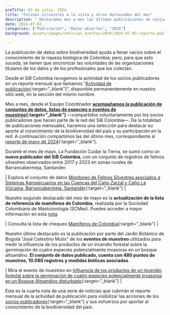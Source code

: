 ```yaml
---
preTitle: 03 de julio, 2024
title: "Felinos silvestres a la vista y otros destacados del mes"
description: "_Destacamos mes a mes las últimas publicaciones de conjuntos de datos, listas de especies o eventos de muestreo de la biodiversidad de Colombia._"
date: 2024-07-03
categories: ["Publicación", "Datos abiertos", "2024"]
background: assets/images/noticias_eventos/2024/2024-07-03-reporte-publicacion-MAYO-2024.png

---
```


La publicación de datos sobre biodiversidad ayuda a llenar vacíos sobre el conocimiento de la riqueza biológica de Colombia; pero, para que esto suceda, se tienen que sincronizar las voluntades de las organizaciones titulares de los datos y de los profesionales que los colectan.

Desde el SiB Colombia recogemos la actividad de los socios publicadores en un reporte mensual que llamamos “[Actividad de publicación](https://biodiversidad.co/comunidad/actividad-de-publicacion/){:target=”_blank”}”, disponible permanentemente en nuestro sitio web, en la sección del mismo nombre.

Mes a mes, desde el Equipo Coordinador **[acompañamos la publicación de conjuntos de datos, listas de especies o eventos de muestreo](https://biodiversidad.co/compartir/guia-para-publicar/){:target=”_blank”}** —compartidos voluntariamente por los socios publicadores que hacen parte de la red del SiB Colombia—. De la totalidad de publicaciones mensuales, hacemos una selección para destacar su aporte al conocimiento de la biodiversidad del país y su participación en la red. A continuación compartimos las del último mes, correspondiente al [reporte de mayo de 2024](https://lookerstudio.google.com/u/0/reporting/63980d7a-8ef6-4968-9522-757b8af26c9a){:target=”_blank”}.

Durante el mes de mayo, La Fundación Cuidar la Tierra, se sumó como un **nuevo publicador del SiB Colombia**, con un conjunto de registros de felinos silvestres observados entre 2017 y 2023 en zonas rurales de Barrancabermeja, Santander.

| Explora el conjunto de datos [Monitoreo de Felinos Silvestres asociados a Sistemas Agropecuarios en las Cuencas del Caño Zarzal y Caño La Vizcaína, Barrancabermeja, Santander](https://biodiversidad.co/data/?datasetKey=ec272ca5-5454-4320-8d9d-87c1876f0d52){:target=”_blank”} |

Nuestro segundo destacado del mes de mayo es la **actualización de la lista de referencia de mamíferos de Colombia**, realizada por la Sociedad Colombiana de Mastozoología (SCMas). Puedes acceder a mayor información en esta [nota](https://biodiversidad.co/post/2024/actualizacion-lista-mamiferos/).

| Consulta la lista de chequeo [Mamíferos de Colombia](https://biodiversidad.co/dataset/search?publishingOrg=4a88507e-5d15-44a4-98cb-a4a0ac13f113&type=CHECKLIST){:target=”_blank”} |

Nuestro último destacado es la publicación por parte del Jardín Botánico de Bogotá "José Celestino Mutis" de los **eventos de muestreo** utilizados para medir la influencia de los productos de un incendio forestal sobre la germinación de cuatro especies potencialmente invasoras en un bosque altoandino. **El conjunto de datos publicado, cuenta con 480 puntos de muestreo, 10.080 registros y medidas bióticas asociadas**. 

| Mira el evento de muestreo en [Influencia de los productos de un incendio forestal sobre la germinación de cuatro especies potencialmente invasoras en un Bosque Altoandino disturbado](https://biodiversidad.co/data/?datasetKey=d0ab9703-fc39-47b5-846f-a87e5da22e1a){:target=”_blank”} |

Esta es la cuarta nota de una serie de noticias que cubrirán el reporte mensual de la actividad de publicación para visibilizar las acciones de los [socios publicadores](https://biodiversidad.co/comunidad/socios-publicadores/){:target=”_blank”} y sus esfuerzos por aportar al conocimiento de la biodiversidad del país.
